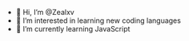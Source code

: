 - 👋 Hi, I’m @Zealxv
- 👀 I’m interested in learning new coding languages
- 🌱 I’m currently learning JavaScript


<!---
Zealxv/Zealxv is a ✨ special ✨ repository because its `README.md` (this file) appears on your GitHub profile.
You can click the Preview link to take a look at your changes.
--->
